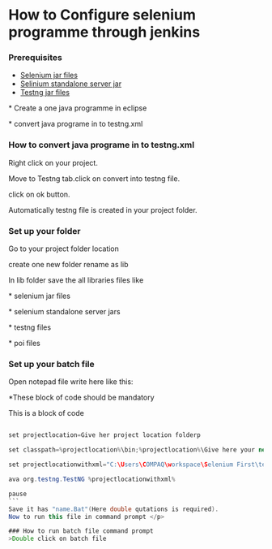 # How to Configure selenium programme through jenkins
### Prerequisites 
*   [Selenium jar files](http://docs.seleniumhq.org/download/) 
*   [Selinium standalone server jar](http://docs.seleniumhq.org/download/) 
*   [Testng jar files](http://testng.org/doc/download.html) 
<p>* Create a one java programme in eclipse</p>
<p>* convert java programe in to testng.xml</p>

### How to convert java programe in to testng.xml  
  <p>Right click on your project.
  <p>Move to Testng tab.click on convert into testng file.
  <p>click on ok button.
<p>Automatically testng file is created in your project folder.</p>


### Set up your folder 
<p> Go to your project folder location
<p>create one new folder rename as lib
<p>In lib folder save the all libraries  files like
<p>* selenium jar files
<p>* selenium standalone server jars
<p>* testng files
<p>* poi files</p>


### Set up your batch file
Open notepad file write here like this:
<p>*These block of code should be mandatory</p>
This is a block of code

````java

set projectlocation=Give her project location folderp

set classpath=%projectlocation%\bin;%projectlocation%\Give here your new created lib folder name\*

set projectlocationwithxml="C:\Users\COMPAQ\workspace\Selenium First\testng.xml"

ava org.testng.TestNG %projectlocationwithxml%

pause
```
Save it has "name.Bat"(Here double qutations is required).
Now to run this file in command prompt </p>

### How to run batch file command prompt 
>Double click on batch file






